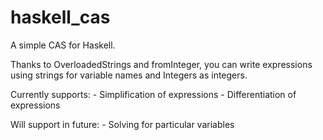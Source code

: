 haskell_cas
===========

A simple CAS for Haskell.

Thanks to OverloadedStrings and fromInteger, you can write expressions
using strings for variable names and Integers as integers.

Currently supports:
    - Simplification of expressions
    - Differentiation of expressions

Will support in future:
    - Solving for particular variables
